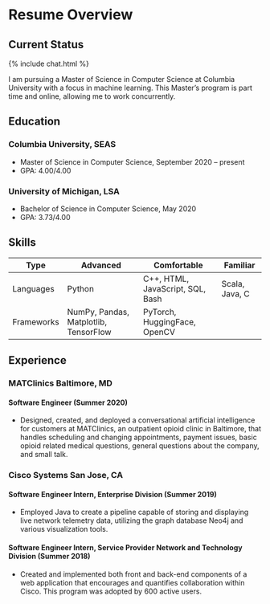 # Resume Overview
## Current Status

{% include chat.html %}

I am pursuing a Master of Science in Computer Science at Columbia University with a focus in machine learning. This Master’s program is part time and online, allowing me to work concurrently.
## Education
### Columbia University, SEAS
 - Master of Science in Computer Science, September 2020 – present
 - GPA: 4.00/4.00

### University of Michigan, LSA
 - Bachelor of Science in Computer Science, May 2020
 - GPA: 3.73/4.00
 
## Skills

Type | Advanced | Comfortable | Familiar
--- | --- | --- | ---
Languages | Python | C++, HTML, JavaScript, SQL, Bash | Scala, Java, C
Frameworks| NumPy, Pandas, Matplotlib, TensorFlow | PyTorch, HuggingFace, OpenCV |

## Experience

### MATClinics Baltimore, MD

#### Software Engineer (Summer 2020)
- Designed, created, and deployed a conversational artificial intelligence for customers at MATClinics, an outpatient opioid clinic in Baltimore, that handles scheduling and changing appointments, payment issues, basic opioid related medical questions, general questions about the company, and small talk.


### Cisco Systems San Jose, CA 

#### Software Engineer Intern, Enterprise Division (Summer 2019)
- Employed Java to create a pipeline capable of storing and displaying live network telemetry data, utilizing the graph database Neo4j and various visualization tools.


#### Software Engineer Intern, Service Provider Network and Technology Division (Summer 2018)
- Created and implemented both front and back-end components of a web application that encourages and quantifies collaboration within Cisco. This program was adopted by 600 active users.
